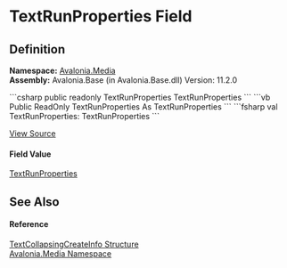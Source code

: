 # TextRunProperties Field




## Definition
**Namespace:** <a href="N_Avalonia_Media">Avalonia.Media</a>  
**Assembly:** Avalonia.Base (in Avalonia.Base.dll) Version: 11.2.0

<Tabs groupId="api-code-preview">
<TabItem value="csharp" label="C#">
```csharp
public readonly TextRunProperties TextRunProperties
```
</TabItem>
<TabItem value="vb" label="VB">
```vb
Public ReadOnly TextRunProperties As TextRunProperties
```
</TabItem>
<TabItem value="fsharp" label="F#">
```fsharp
val TextRunProperties: TextRunProperties
```
</TabItem>
</Tabs>



<a href="https://github.com/AvaloniaUI/Avalonia/tree/master/src/Avalonia.Base/Media/TextCollapsingCreateInfo.cs" title="View the source code">View Source</a>



#### Field Value
<a href="T_Avalonia_Media_TextFormatting_TextRunProperties">TextRunProperties</a>

## See Also


#### Reference
<a href="T_Avalonia_Media_TextCollapsingCreateInfo">TextCollapsingCreateInfo Structure</a>  
<a href="N_Avalonia_Media">Avalonia.Media Namespace</a>  

